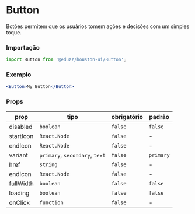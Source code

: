 # Button

Botões permitem que os usuários tomem ações e decisões com um simples toque.

### Importação

```js
import Button from '@eduzz/houston-ui/Button';
```

### Exemplo

```jsx
<Button>My Button</Button>
```

### Props

| prop      | tipo                           | obrigatório | padrão    |
|-----------|--------------------------------|-------------|-----------|
| disabled  | `boolean`                      | `false`     | `false`   |
| startIcon | `React.Node`                   | `false`     | -         |
| endIcon   | `React.Node`                   | `false`     | -         |
| variant   | `primary`, `secondary`, `text` | `false`     | `primary` |
| href      | `string`                       | `false`     | -         |
| endIcon   | `React.Node`                   | `false`     | -         |
| fullWidth | `boolean`                      | `false`     | `false`   |
| loading   | `boolean`                      | `false`     | `false`   |
| onClick   | `function`                     | `false`     | -         |

